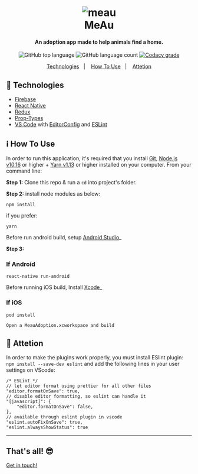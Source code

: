 <h1 align="center">
    <img alt="meau" src="https://res.cloudinary.com/jvpoletti/image/upload/c_thumb,g_face,w_200/v1579991365/meau.png" />
    <br>
    MeAu
</h1>

<h4 align="center">
  An adoption app made to help animals find a home.
</h4>
<p align="center">
  <img alt="GitHub top language" src="https://img.shields.io/badge/javascript-88.4%25-blue">

  <img alt="GitHub language count" src="https://img.shields.io/badge/languages-5-blue">

  <a href="https://www.codacy.com/manual/joao96/meau-animal-adoption?utm_source=github.com&amp;utm_medium=referral&amp;utm_content=joao96/meau-animal-adoption&amp;utm_campaign=Badge_Grade">
    <img alt="Codacy grade" src="https://img.shields.io/badge/code%20quality-B-green">
  </a>
</p>

<p align="center">
  <a href="#checkered_flag-technologies">Technologies</a>&nbsp;&nbsp;&nbsp;|&nbsp;&nbsp;&nbsp;
  <a href="#information_source-how-to-use">How To Use</a>&nbsp;&nbsp;&nbsp;|&nbsp;&nbsp;&nbsp;
  <a href="#rotating_light-attetion">Attetion</a>
</p>

## :checkered_flag: Technologies

-   [Firebase](https://firebase.google.com/)
-   [React Native](https://facebook.github.io/react-native/)
-   [Redux](https://react-redux.js.org/)
-   [Prop-Types](https://www.npmjs.com/package/prop-types)
-   [VS Code][vc] with [EditorConfig][vceditconfig] and [ESLint][vceslint]

## :information_source: How To Use

In order to run this application, it's required that you install [Git](https://git-scm.com), [Node.js v10.16][nodejs] or higher + [Yarn v1.13][yarn] or higher installed on your computer. From your command line:

**Step 1:** Clone this repo & run a `cd` into project's folder.

**Step 2:** install node modules as below:

```
npm install
```
if you prefer:
```
yarn
```

Before run android build, setup [Android Studio](https://facebook.github.io/react-native/docs/android-setup.html)_

**Step 3:**

### If Android

```
react-native run-android
```

Before running iOS build, Install [Xcode](https://developer.apple.com/xcode/download/)_

### If iOS

```
pod install
```

```
Open a MeauAdoption.xcworkspace and build
```

## :rotating_light: Attetion
In order to make the plugins work properly, you must install ESlint plugin: `npm install --save-dev eslint` and add the following lines in your user settings on VScode:

```
/* ESLint */
// let editor format using prettier for all other files
"editor.formatOnSave": true,
// disable editor formatting, so eslint can handle it
"[javascript]": {
    "editor.formatOnSave": false,
},
// available through eslint plugin in vscode
"eslint.autoFixOnSave": true,
"eslint.alwaysShowStatus": true
```
---
## That's all! 😎

[Get in touch!](https://www.linkedin.com/in/jvpoletti/)

[nodejs]: https://nodejs.org/
[yarn]: https://yarnpkg.com/
[vc]: https://code.visualstudio.com/
[vceditconfig]: https://marketplace.visualstudio.com/items?itemName=EditorConfig.EditorConfig
[vceslint]: https://marketplace.visualstudio.com/items?itemName=dbaeumer.vscode-eslint
